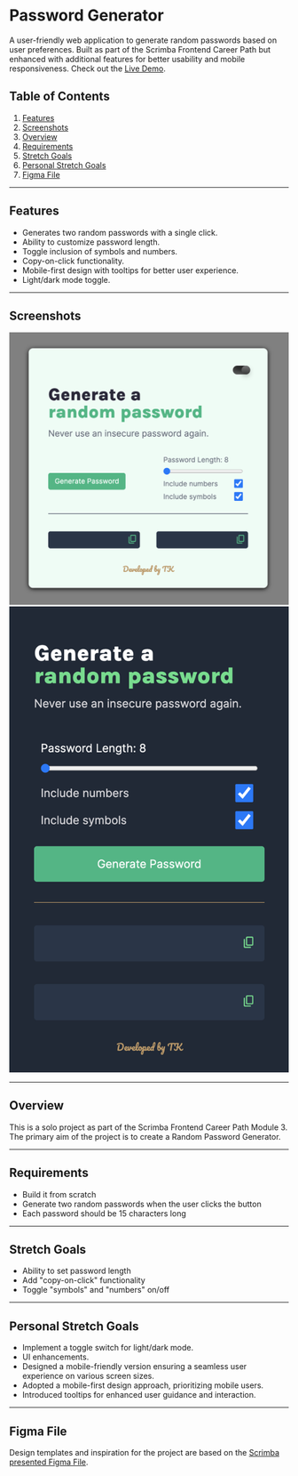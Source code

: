 # Password Generator

A user-friendly web application to generate random passwords based on user preferences. Built as part of the Scrimba Frontend Career Path but enhanced with additional features for better usability and mobile responsiveness. Check out the [Live Demo](https://tk-password-generator.netlify.app/).

## Table of Contents

1. [Features](#features)
2. [Screenshots](#screenshots)
3. [Overview](#overview)
4. [Requirements](#requirements)
5. [Stretch Goals](#stretch-goals)
6. [Personal Stretch Goals](#personal-stretch-goals)
7. [Figma File](#figma-file)

---

## Features

- Generates two random passwords with a single click.
- Ability to customize password length.
- Toggle inclusion of symbols and numbers.
- Copy-on-click functionality.
- Mobile-first design with tooltips for better user experience.
- Light/dark mode toggle.

---

## Screenshots

![Desktop View](assets/desktop.png)
![Mobile View](assets/mobile.png)

---

## Overview

This is a solo project as part of the Scrimba Frontend Career Path Module 3. The primary aim of the project is to create a Random Password Generator.

---

## Requirements

- Build it from scratch 
- Generate two random passwords when the user clicks the button
- Each password should be 15 characters long

---

## Stretch Goals

- Ability to set password length 
- Add "copy-on-click" functionality
- Toggle "symbols" and "numbers" on/off 

---

## Personal Stretch Goals

- Implement a toggle switch for light/dark mode.
- UI enhancements.
- Designed a mobile-friendly version ensuring a seamless user experience on various screen sizes.
- Adopted a mobile-first design approach, prioritizing mobile users.
- Introduced tooltips for enhanced user guidance and interaction.

---

## Figma File

Design templates and inspiration for the project are based on the [Scrimba presented Figma File](https://www.figma.com/file/NEj9JDycMjF3XKXq7swoc9/Random-Password-Generator-(New-version)?node-id=0%3A1&mode=dev).

